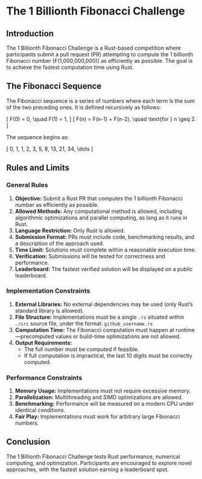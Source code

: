 # The 1 Billionth Fibonacci Challenge

## Introduction
The 1 Billionth Fibonacci Challenge is a Rust-based competition where participants submit a pull request (PR) attempting to compute the 1 billionth Fibonacci number (F(1,000,000,000)) as efficiently as possible. The goal is to achieve the fastest computation time using Rust.

## The Fibonacci Sequence
The Fibonacci sequence is a series of numbers where each term is the sum of the two preceding ones. It is defined recursively as follows:

\[
F(0) = 0, \quad F(1) = 1,
\]
\[
F(n) = F(n-1) + F(n-2), \quad \text{for } n \geq 2.
\]

The sequence begins as:

\[
0, 1, 1, 2, 3, 5, 8, 13, 21, 34, \dots
\]

## Rules and Limits

### General Rules
1. **Objective:** Submit a Rust PR that computes the 1 billionth Fibonacci number as efficiently as possible.
2. **Allowed Methods:** Any computational method is allowed, including algorithmic optimizations and parallel computing, as long as it runs in Rust.
3. **Language Restriction:** Only Rust is allowed.
4. **Submission Format:** PRs must include code, benchmarking results, and a description of the approach used.
5. **Time Limit:** Solutions must complete within a reasonable execution time.
6. **Verification:** Submissions will be tested for correctness and performance.
7. **Leaderboard:** The fastest verified solution will be displayed on a public leaderboard.

### Implementation Constraints
1. **External Libraries:** No external dependencies may be used (only Rust’s standard library is allowed).
2. **File Structure:** Implementations must be a single `.rs` situated within `./src` source file, under the format: `github_username.rs`
3. **Computation Time:** The Fibonacci computation must happen at runtime—precomputed values or build-time optimizations are not allowed.
4. **Output Requirements:**
   - The full number must be computed if feasible.
   - If full computation is impractical, the last 10 digits must be correctly computed.

### Performance Constraints
1. **Memory Usage:** Implementations must not require excessive memory.
2. **Parallelization:** Multithreading and SIMD optimizations are allowed.
3. **Benchmarking:** Performance will be measured on a modern CPU under identical conditions.
4. **Fair Play:** Implementations must work for arbitrary large Fibonacci numbers.

## Conclusion
The 1 Billionth Fibonacci Challenge tests Rust performance, numerical computing, and optimization. Participants are encouraged to explore novel approaches, with the fastest solution earning a leaderboard spot.

